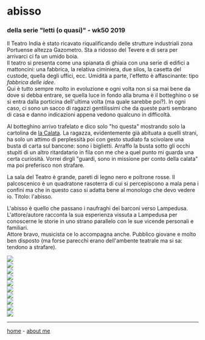 # abisso    

### della serie "letti (o quasi)" - wk50 2019  

Il Teatro India è stato ricavato riqualificando delle strutture industriali zona Portuense altezza Gazometro. Sta a ridosso del Tevere e di sera per arrivarci ci fa un umido boia.  
Il teatro si presenta come una spianata di ghiaia con una serie di edifici a mattoncini: una fabbrica, la relativa ciminiera, due silos, la casetta del custode, quella degli uffici, ecc. Umidità a parte, l'effetto è affascinante: tipo *fabbrica delle idee*.   
Qui è tutto sempre molto in evoluzione e ogni volta non si sa mai bene da dove si debba entrare, se quella luce in fondo alla bruma è il botteghino o se si entra dalla porticina dell'ultima volta (ma quale sarebbe poi?). In ogni caso, ci sono un sacco di ragazzi gentilissimi che da queste parti sembrano di casa e danno indicazioni appena vedono qualcuno in difficoltà.  

Al botteghino arrivo trafelato e dico solo "ho questa" mostrando solo la cartolina de [la Calata](https://www.casadellospettatore.it/2019/11/14/la-calata-a-roma-2019/). La ragazza, evidentemente già abituata a quelli strani, ha solo un attimo di perplessità poi con gesto studiato fa scivolare una busta di carta sul bancone: sono i biglietti. Arraffo la busta sotto gli occhi stupiti di un altro ritardatario in fila con me che a quel punto mi guarda una certa curiosità. Vorrei dirgli "guardi, sono in missione per conto della calata" ma poi preferisco non strafare.  

La sala del Teatro è grande, pareti di legno nero e poltrone rosse. Il palcoscenico è un quadratone rasoterra di cui si percepiscono a mala pena i confini ma che in questo caso si adatta bene al monologo che devo vedere io. Titolo: l'abisso.  

L'abisso è quello che passano i naufraghi dei barconi verso Lampedusa. L'attore/autore racconta la sua esperienza vissuta a Lampedusa per conoscerne le storie in uno strano parallelo con le sue vicende personali e familiari.  
Attore bravo, musicista ce lo accompagna anche. Pubblico giovane e molto ben disposto (ma forse parecchi erano dell'ambente teatrale ma si sa: tendono a strafare).  

![](https://live.staticflickr.com/65535/49188635886_bbe6b38d0f_z.jpg)  
![](https://live.staticflickr.com/65535/49188297081_5d20dac928_z.jpg)  
![](https://live.staticflickr.com/65535/49187799343_ed0ac00d9f_z.jpg)  
![](https://live.staticflickr.com/65535/49187799078_12161168d1_z.jpg)  
![](https://live.staticflickr.com/65535/49188296471_8721f32358_z.jpg)  
![](https://live.staticflickr.com/65535/49188491027_bd119fe900_z.jpg)  
![](https://live.staticflickr.com/65535/49188490462_66b3a5e8ca_z.jpg)  
![](https://live.staticflickr.com/65535/49188490977_f40a965b61_z.jpg)  
![](https://live.staticflickr.com/65535/49188296641_19f5b055ac_z.jpg)   
![](https://live.staticflickr.com/65535/49188296546_1730a24357_z.jpg)  

---  
[home](/index.md) - [about me](/aboutme.md)